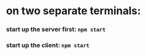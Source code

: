 # on two separate terminals:

### start up the server first: `npm start`
### start up the client: `npm start`
